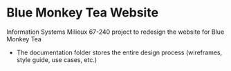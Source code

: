 # Blue Monkey Tea Website
Information Systems Milieux 67-240 project to redesign the website for Blue Monkey Tea 
 * The documentation folder stores the entire design process (wireframes, style guide, use cases, etc.)
